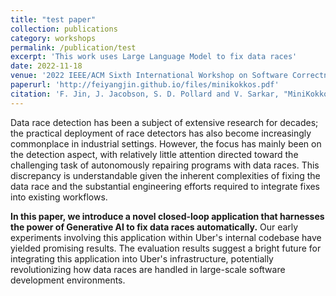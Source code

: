 ```yaml
---
title: "test paper"
collection: publications
category: workshops
permalink: /publication/test
excerpt: 'This work uses Large Language Model to fix data races'
date: 2022-11-18
venue: '2022 IEEE/ACM Sixth International Workshop on Software Correctness for HPC Applications (Correctness)'
paperurl: 'http://feiyangjin.github.io/files/minikokkos.pdf'
citation: 'F. Jin, J. Jacobson, S. D. Pollard and V. Sarkar, "MiniKokkos: A Calculus of Portable Parallelism," 2022 IEEE/ACM Sixth International Workshop on Software Correctness for HPC Applications (Correctness), Dallas, TX, USA, 2022, pp. 37-44, doi: 10.1109/Correctness56720.2022.00010.'
---
```


Data race detection has been a subject of extensive research for decades; the practical deployment of race detectors has also become increasingly commonplace in industrial settings. However, the focus has mainly been on the detection aspect, with relatively little attention directed toward the challenging task of autonomously repairing programs with data races. This discrepancy is understandable given the inherent complexities of fixing the data race and the substantial engineering efforts required to integrate fixes into existing workflows.

**In this paper, we introduce a novel closed-loop application that harnesses the power of Generative AI to fix data races automatically.** Our early experiments involving this application within Uber's internal codebase have yielded promising results. The evaluation results suggest a bright future for integrating this application into Uber's infrastructure, potentially revolutionizing how data races are handled in large-scale software development environments.